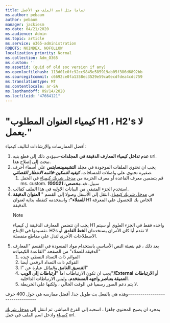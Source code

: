 ```yaml
---
title: تماما مثل اسم الملف هو الأفضل
ms.author: pebaum
author: pebaum
manager: jackiesm
ms.date: 04/21/2020
ms.audience: Admin
ms.topic: article
ms.service: o365-administration
ROBOTS: NOINDEX, NOFOLLOW
localization_priority: Normal
ms.collection: Adm_O365
ms.custom: ''
ms.assetid: (guid of old soc version if any)
ms.openlocfilehash: 113d01e0fc92cc9845e585919ab05f386d6892bb
ms.sourcegitcommit: c6692ce0fa1358ec3529e59ca0ecdfdea4cdc759
ms.translationtype: MT
ms.contentlocale: ar-SA
ms.lasthandoff: 09/14/2020
ms.locfileid: "47664121"
---
```

# <a name="required-alchemy-header-h1-h2s-dont-work"></a>"كيمياء العنوان المطلوب H1 ، H2's لا يعمل."
أفضل الممارسات والإرشادات لتاليف كيمياء:

1. **عدم تداخل كيمياء المعارف الدقيقة في المجلدات**-سيؤدي ذلك إلى قطع بنيه url. نبحث إلى إصلاح هذا.
1. يجب ان تحتوي الملفات الموجودة في مجلد **التشيميينسايتس** علي أسماء أحرف صغيره تحتوي علي واصلات للمسافات. ***كيفيه التمكين-قائمه الانتظار القضائي***.
    1. قم بتضمين معرف القاعدة أو معرف الحزمة من [مدخل شريك كيمياء](https://alchemyportal.azurewebsites.net) في الحقل ms. custom. سبيل. ***ث. مخصص: 100021***
1. استخدم الجزء المتبقي من البيانات الاوليه في هذا الملف كقالب.
1. في [مدخل شريك كيمياء](https://alchemyportal.azurewebsites.net)، انتقل إلى الأسفل وصولا إلى القسم " **العنوان الدقيقة للعملاء":** واستخدمه كنقطه بداية لعنوان H1 الخاص بك للحصول علي المعرفة الدقيقة. 
    > [!NOTE]
    > يجب ان تتضمن المعارف الدقيقة ل كيمياء H1 واحده فقط في الجزء العلوي أو سيتم تقسيمها في الإنتاج. H2s لا تقدم أيا كان الأمران يستخدمان **الخط الغامق** أو الاصطلاحات الأخرى لتدل علي مقاطع منفصلة.
1. بعد ذلك ، قم بتعبئة النص الأساسي باستخدام مواد المسودة في القسم "المعارف الدقيقة للعملاء" من الصفحة "القاعدة الكيمياءه"
    1. القوائم ذات التعداد النقطي جيده
    1. القوائم ذات التعداد الرقمي أيضا
    1. **التنسيق الغامق** *والمائل* عبارة عن "ا"
    1. يجب ان تكون الارتباطات اما **"ارتباطات إلى الويب"/External** أو **الارتباطات العميقة بعناصر واجهه المستخدم**، وليس الارتباطات الداخلية.
    1. لا يتم دعم الصور رسميا في الوقت الحالي ، ولكنها علي الخريطة.

وهذه هي بالفعل بت طويل جدا. أفضل ممارسه هي حول 400 حرف---------------------------------

بمجرد ان يصبح المحتوي جاهزا ، اسحبه إلى الفرع المباشر. ثم انتقل إلى [مدخل شريك كيمياء](https://alchemyportal.azurewebsites.net) وادخل اسم الملف في حقل url. 